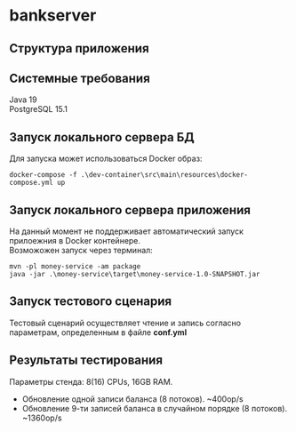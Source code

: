 # bankserver

## Структура приложения

## Системные требования

Java 19  
PostgreSQL 15.1

## Запуск локального сервера БД

Для запуска может использоваться Docker образ:

````
docker-compose -f .\dev-container\src\main\resources\docker-compose.yml up
````

## Запуск локального сервера приложения

На данный момент не поддерживает автоматический запуск прилоежния в Docker контейнере.  
Возможожен запуск через терминал:

````
mvn -pl money-service -am package
java -jar .\money-service\target\money-service-1.0-SNAPSHOT.jar
````

## Запуск тестового сценария

Тестовый сценарий осуществляет чтение и запись согласно параметрам, определенным в файле
**conf.yml**

## Результаты тестирования

Параметры стенда: 8(16) CPUs, 16GB RAM.

- Обновление одной записи баланса (8 потоков). ~400op/s
- Обновление 9-ти записей баланса в случайном порядке (8 потоков). ~1360op/s

